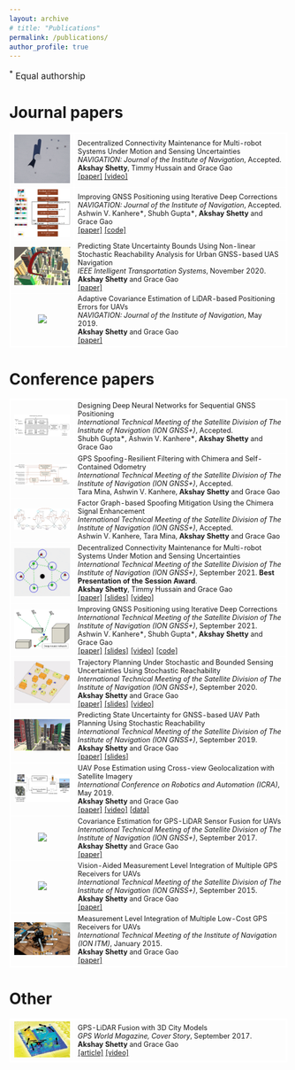 ```yaml
---
layout: archive
# title: "Publications"
permalink: /publications/
author_profile: true
---
```

<font size="3"><sup>*</sup> Equal authorship</font>


<h1 id="journal">Journal papers</h1>

<table style='font-size:90%;width:100%'>
  <style>
    table{
    border-collapse: collapse;
    border-spacing: 0;
    border:2px solid #ffffff
    }
    th{
    border:2px solid #ffffff;
    }
    td{
    border:1px solid #ffffff;
    }
  </style>
  <tr>
      <td width="23%"><center><img style="max-height:150px;" src="/images/journal/2022-NAVIGATION-decentralized-connectivity-maintenance.gif"/></center></td>
      <td width="77%">Decentralized Connectivity Maintenance for Multi-robot Systems Under Motion and Sensing Uncertainties
        <br />
        <i>NAVIGATION: Journal of the Institute of Navigation</i>, Accepted.
        <br />
        <b>Akshay Shetty</b>, Timmy Hussain and Grace Gao <br />
        <a href="https://arxiv.org/pdf/2110.06342.pdf" target="_blank" rel="noopener noreferrer">[paper]</a>
        <a href="https://www.youtube.com/watch?v=SbE-ejQ_zm8" target="_blank" rel="noopener noreferrer">[video]</a>
      </td>
  </tr>
  <tr>
      <td width="23%"><center><img style="max-height:110px;" src="/images/journal/2022-NAVIGATION-deep-gnss.PNG"/></center></td>
      <td width="77%">Improving GNSS Positioning using Iterative Deep Corrections
        <br />
        <i>NAVIGATION: Journal of the Institute of Navigation</i>, Accepted.
        <br />
        Ashwin V. Kanhere*, Shubh Gupta*, <b>Akshay Shetty</b> and Grace Gao<br />
        <a href="https://arxiv.org/pdf/2110.09581.pdf" target="_blank" rel="noopener noreferrer">[paper]</a>
        <a href="https://github.com/Stanford-NavLab/deep_gnss" target="_blank" rel="noopener noreferrer">[code]</a>
      </td>
  </tr>
  <tr>
      <td width="23%"><center><img style="max-height:130px;" src="/images/journal/2020-ITS-predicting-state-uncertainty.png"/></center></td>
      <td width="77%">Predicting State Uncertainty Bounds Using Non-linear Stochastic Reachability Analysis for Urban GNSS-based UAS Navigation
        <br />
        <i>IEEE Intelligent Transportation Systems</i>, November 2020.
        <br />
        <b>Akshay Shetty</b> and Grace Gao<br />
        <a href="https://drive.google.com/file/d/1e0o4saffuQO98UIZZUQGoQV0ZaEuiQi2/view?usp=sharing" target="_blank" rel="noopener noreferrer">[paper]</a>
      </td>
  </tr>
  <tr>
      <td width="23%"><center><img style="max-height:130px;" src="/images/journal/2019-NAVIGATION-adaptive-covariance.gif"/></center></td>
      <td width="77%">Adaptive Covariance Estimation of LiDAR-based Positioning Errors for UAVs
        <br />
        <i>NAVIGATION: Journal of the Institute of Navigation</i>, May 2019.
        <br />
        <b>Akshay Shetty</b> and Grace Gao<br />
        <a href="https://drive.google.com/file/d/13VALMwINtvU6fXUJ6gKko-JMZUDg07PT/view?usp=sharing" target="_blank" rel="noopener noreferrer">[paper]</a>
      </td>
  </tr>
</table>

<h1 id="conference">Conference papers</h1>

<table style='font-size:90%'>
  <style>
    table{
    border-collapse: collapse;
    border-spacing: 0;
    border:2px solid #ffffff;
    font-size:100%
    }
    th{
    border:2px solid #ffffff;
    }
    td{
    border:1px solid #ffffff;
    }
  </style>
  <!-- <tr>
      <td width="23%"><center><img style="max-height:130px;" src="/images/conference/2022-CoRL-safeguarding-learning-based-planners.gif"/></center></td>
      <td width="77%">Safeguarding Learning-Based Planners Under Motion and Sensing Uncertainties Using Reachability Analysis
        <br />
        <i>Conference on Robot Learning (CoRL)</i>, Submitted.
        <br />
        <b>Akshay Shetty</b>, Adam Dai, Alexandros Tzikas and Grace Gao <br />
        <a href="https://drive.google.com/file/d/14iCTmH9DaLMyc1mXgiHfMKL-UHPz39Md/view?usp=sharing" target="_blank" rel="noopener noreferrer">[paper]</a>
      </td>
  </tr> -->
  <tr>
      <td width="23%"><center><img style="max-height:80px;" src="/images/conference/2022-GNSS-designing-deep-neural-networks.png"/></center></td>
      <td width="77%">Designing Deep Neural Networks for Sequential GNSS Positioning
        <br />
        <i>International Technical Meeting of the Satellite Division of The Institute of Navigation (ION GNSS+)</i>, Accepted.
        <br />
        Shubh Gupta*, Ashwin V. Kanhere*, <b>Akshay Shetty</b> and Grace Gao <br />
      </td>
  </tr>
  <tr>
      <td width="23%"><center><img style="max-height:80px;" src="/images/conference/2022-GNSS-gps-spoofing-resilient.png"/></center></td>
      <td width="77%">GPS Spoofing-Resilient Filtering with Chimera and Self-Contained Odometry
        <br />
        <i>International Technical Meeting of the Satellite Division of The Institute of Navigation (ION GNSS+)</i>, Accepted.
        <br />
        Tara Mina, Ashwin V. Kanhere, <b>Akshay Shetty</b> and Grace Gao <br />
      </td>
  </tr>
  <tr>
      <td width="23%"><center><img style="max-height:80px;" src="/images/conference/2022-GNSS-factor-graph-based-spoofing.png"/></center></td>
      <td width="77%">Factor Graph-based Spoofing Mitigation Using the Chimera Signal Enhancement
        <br />
        <i>International Technical Meeting of the Satellite Division of The Institute of Navigation (ION GNSS+)</i>, Accepted.
        <br />
        Ashwin V. Kanhere, Tara Mina, <b>Akshay Shetty</b> and Grace Gao <br />
      </td>
  </tr>
  <tr>
      <td width="23%"><center><img style="max-height:130px;" src="/images/conference/2021-GNSS-decentralized-connectivity-maintenance.gif"/></center></td>
      <td width="77%">Decentralized Connectivity Maintenance for Multi-robot Systems Under Motion and Sensing Uncertainties
        <br />
        <i>International Technical Meeting of the Satellite Division of The Institute of Navigation (ION GNSS+)</i>, September 2021. <b>Best Presentation of the Session Award</b>.
        <br />
        <b>Akshay Shetty</b>, Timmy Hussain and Grace Gao <br />
        <a href="https://drive.google.com/file/d/17JHt35BZkRBR19b1J9-b2nL4r5VYM_OQ/view?usp=sharing" target="_blank" rel="noopener noreferrer">[paper]</a>
        <a href="https://drive.google.com/file/d/1mBul087dubyUWxRRUdC7r7qIwCffIALu/view?usp=sharing" target="_blank" rel="noopener noreferrer">[slides]</a>
        <a href="https://youtu.be/SbE-ejQ_zm8">[video]</a>
      </td>
  </tr>
  <tr>
      <td width="23%"><center><img style="max-height:130px;" src="/images/conference/2021-GNSS-improving-gnss-positioning.PNG"/></center></td>
      <td width="77%">Improving GNSS Positioning using Iterative Deep Corrections
        <br />
        <i>International Technical Meeting of the Satellite Division of The Institute of Navigation (ION GNSS+)</i>, September 2021.
        <br />
        Ashwin V. Kanhere*, Shubh Gupta*, <b>Akshay Shetty</b> and Grace Gao<br />
        <a href="https://drive.google.com/file/d/1uaNSdsC0n3QYanpZXpRN_wyu-e2sI4lU/view?usp=sharing" target="_blank" rel="noopener noreferrer">[paper]</a>
        <a href="https://drive.google.com/file/d/1NKJEenNMImJggkwTbH1X8V96mnSTumtV/view?usp=sharing" target="_blank" rel="noopener noreferrer">[slides]</a>
        <a href="https://youtu.be/_ZeEkEPwtAw" target="_blank" rel="noopener noreferrer">[video]</a>
        <a href="https://github.com/Stanford-NavLab/deep_gnss" target="_blank" rel="noopener noreferrer">[code]</a>
      </td>
  </tr>
  <tr>
      <td width="23%"><center><img style="max-height:130px;" src="/images/conference/2020-GNSS-trajectory-planning.gif"/></center></td>
      <td width="77%">Trajectory Planning Under Stochastic and Bounded Sensing Uncertainties Using Stochastic Reachability
        <br />
        <i>International Technical Meeting of the Satellite Division of The Institute of Navigation (ION GNSS+)</i>, September 2020.
        <br />
        <b>Akshay Shetty</b> and Grace Gao<br />
        <a href="https://drive.google.com/file/d/1o7TBRdKzBf0uG8jYhR5bFY8sq4JI9r2q/view?usp=sharing" target="_blank" rel="noopener noreferrer">[paper]</a>
        <a href="https://drive.google.com/file/d/1U_Hv7pf4hXTsDXcidPyGAJtgt_y2Dz_8/view?usp=sharing" target="_blank" rel="noopener noreferrer">[slides]</a>
        <a href="https://youtu.be/5v5LNgjujCo" target="_blank" rel="noopener noreferrer">[video]</a>
      </td>
  </tr>
  <tr>
      <td width="23%"><center><img style="max-height:130px;" src="/images/conference/2019-GNSS-predicting-state-uncertainty.gif"/></center></td>
      <td width="77%">Predicting State Uncertainty for GNSS-based UAV Path Planning Using Stochastic Reachability
        <br />
        <i>International Technical Meeting of the Satellite Division of The Institute of Navigation (ION GNSS+)</i>, September 2019.
        <br />
        <b>Akshay Shetty</b> and Grace Gao<br />
        <a href="https://drive.google.com/file/d/1xTOS-1W9y1TL_30tq26D9be-HICkYJh0/view?usp=sharing" target="_blank" rel="noopener noreferrer">[paper]</a>
        <a href="https://drive.google.com/file/d/1yWUqbUdyzQnv-I-qIr1_7LJwV9_akuwG/view?usp=sharing" target="_blank" rel="noopener noreferrer">[slides]</a>
      </td>
  </tr>
  <tr>
      <td width="23%"><center><img style="max-height:110px;" src="/images/conference/2019-ICRA-uav-pose-estimation.PNG"/></center></td>
      <td width="77%">UAV Pose Estimation using Cross-view Geolocalization with Satellite Imagery
        <br />
        <i>International Conference on Robotics and Automation (ICRA)</i>, May 2019.
        <br />
        <b>Akshay Shetty</b> and Grace Gao<br />
        <a href="https://drive.google.com/file/d/1o9NrwcqRbbHE5--a2zcOQ_nBlJT6hpXd/view?usp=sharing" target="_blank" rel="noopener noreferrer">[paper]</a>
        <a href="https://www.youtube.com/watch?v=DGPVIQ0ly5M" target="_blank" rel="noopener noreferrer">[video]</a>
        <a href="https://navlab.stanford.edu/resources" target="_blank" rel="noopener noreferrer">[data]</a>
      </td>
  </tr>
  <tr>
      <td width="23%"><center><img style="max-height:130px;" src="/images/conference/2017-GNSS-covariance-estimation-for-gps-lidar.gif"/></center></td>
      <td width="77%">Covariance Estimation for GPS-LiDAR Sensor Fusion for UAVs
        <br />
        <i>International Technical Meeting of the Satellite Division of The Institute of Navigation (ION GNSS+)</i>, September 2017.
        <br />
        <b>Akshay Shetty</b> and Grace Gao<br />
        <a href="https://drive.google.com/file/d/10wv3Bgbv9qu2CwghGU2xdwON8fmza1SY/view?usp=sharing" target="_blank" rel="noopener noreferrer">[paper]</a>
      </td>
  </tr>
  <tr>
      <td width="23%"><center><img style="max-height:130px;" src="/images/conference/2015-GNSS-vision-aided-measurement.gif"/></center></td>
      <td width="77%">Vision-Aided Measurement Level Integration of Multiple GPS Receivers for UAVs
        <br />
        <i>International Technical Meeting of the Satellite Division of The Institute of Navigation (ION GNSS+)</i>, September 2015.
        <br />
        <b>Akshay Shetty</b> and Grace Gao<br />
        <a href="https://drive.google.com/file/d/15NTVjMyDHQvdtPXAIl9clI6w5M1SBw1a/view?usp=sharing" target="_blank" rel="noopener noreferrer">[paper]</a>
      </td>
  </tr>
  <tr>
      <td width="23%"><center><img style="max-height:130px;" src="/images/conference/2015-ITM-measurement-level-integration.PNG"/></center></td>
      <td width="77%">Measurement Level Integration of Multiple Low-Cost GPS Receivers for UAVs
        <br />
        <i>International Technical Meeting of the Institute of Navigation (ION ITM)</i>, January 2015.
        <br />
        <b>Akshay Shetty</b> and Grace Gao<br />
        <a href="https://drive.google.com/file/d/1SInOzTZv48eOVV2CaRckDW_0De8IaTkN/view?usp=sharing" target="_blank" rel="noopener noreferrer">[paper]</a>
      </td>
  </tr>
</table>

<h1 id="other">Other</h1>

<table style='font-size:90%'>
  <style>
    table{
    border-collapse: collapse;
    border-spacing: 0;
    border:2px solid #ffffff;
    font-size:100%
    }
    th{
    border:2px solid #ffffff;
    }
    td{
    border:1px solid #ffffff;
    }
  </style>
  <tr>
      <td width="23%"><center><img style="max-height:130px;" src="/images/other/2017-GPSWorldMagazine-gps-lidar-fusion.PNG"/></center></td>
      <td width="77%">GPS-LiDAR Fusion with 3D City Models
        <br />
        <i>GPS World Magazine, Cover Story</i>, September 2017.
        <br />
        <b>Akshay Shetty</b> and Grace Gao <br />
        <a href="https://drive.google.com/file/d/1Xdm5maYlla227CUa1mhfMiRi2M1Hk7FL/view?usp=sharing" target="_blank" rel="noopener noreferrer">[article]</a>
        <a href="https://youtu.be/EpD_7sn68Io" target="_blank" rel="noopener noreferrer">[video]</a>
      </td>
  </tr>
</table>